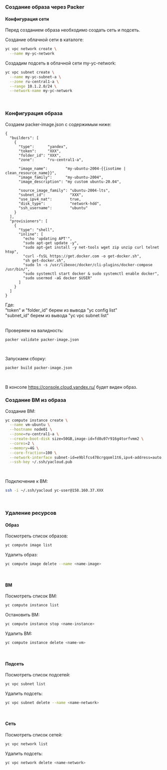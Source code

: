### Создание образа через Packer
#### Конфигурация сети
Перед созданием образа необходимо создать сеть и подсеть.

Создание облачной сети в каталоге:
```bash
yc vpc network create \
  --name my-yc-network
```

Создадим подсеть в облачной сети my-yc-network:
```bash
yc vpc subnet create \
  --name my-yc-subnet-a \
  --zone ru-central1-a \
  --range 10.1.2.0/24 \
  --network-name my-yc-network
```
<br>

### Конфигурация образа
Создаем packer-image.json с содержимым ниже:
```
{
  "builders": [
    {
      "type":      "yandex",
      "token":     "XXX",
      "folder_id": "XXX",
      "zone":      "ru-central1-a",

      "image_name":        "my-ubuntu-2004-{{isotime | clean_resource_name}}",
      "image_family":      "my-ubuntu-2004",
      "image_description": "my custom ubuntu-20.04",

      "source_image_family": "ubuntu-2004-lts",
      "subnet_id":           "XXX",
      "use_ipv4_nat":        true,
      "disk_type":           "network-hdd",
      "ssh_username":        "ubuntu"
    }
  ],
  "provisioners": [
    {
      "type": "shell",
      "inline": [
        "echo 'updating APT'",
        "sudo apt-get update -y",
        "sudo apt-get install -y net-tools wget zip unzip curl telnet htop",
        "curl -fsSL https://get.docker.com -o get-docker.sh",
        "sh get-docker.sh",
        "sudo ln -s /usr/libexec/docker/cli-plugins/docker-compose /usr/bin/",
        "sudo systemctl start docker & sudo systemctl enable docker",
        "sudo usermod -aG docker $USER"
      ]
    }
  ]
}
```
Где:<br>
"token" и "folder_id" берем из вывода "yc config list"<br>
"subnet_id" берем из вывода "yc vpc subnet list"<br>
<br>

Проверяем на валидность:
```bash
packer validate packer-image.json
```
<br>

Запускаем сборку:
```bash
packer build packer-image.json
```
<br>

В консоле https://console.cloud.yandex.ru/ будет виден образ.
<br>

### Создание ВМ из образа
Создание ВМ:
```bash
yc compute instance create \
  --name vm-ubuntu \
  --hostname node01 \
  --zone=ru-central1-a \
  --create-boot-disk size=50GB,image-id=fd8u97r916g4torfvmm2 \
  --cores=2 \
  --memory=4G \
  --core-fraction=100 \
  --network-interface subnet-id=e9blfcs478crgqoml1t6,ipv4-address=auto,nat-ip-version=ipv4 \
  --ssh-key ~/.ssh/yacloud.pub
```
<br>

Подключение к ВМ:
```bash
ssh -i ~/.ssh/yacloud yc-user@158.160.37.ХХХ
```
<br>

### Удаление ресурсов
#### Образ
Посмотреть список образов:
```bash
yc compute image list
```

Удалить образ:
```bash
yc compute image delete --name <name-image>
```
<br>

#### ВМ
Посмотреть список ВМ:
```bash
yc compute instance list
```

Остановить ВМ:
```bash
yc compute instance stop <name-instance>
```

Удалить ВМ:
```bash
yc compute instance delete <name-vm>
```
<br>

#### Подсеть
Посмотреть список подсетей:
```bash
yc vpc subnet list
```

Удалить подсеть:
```bash
yc vpc subnet delete --name <name-network>
```
<br>

#### Сеть
Посмотреть список сетей:
```bash
yc vpc network list
```

Удалить подсеть:
```bash
yc vpc network delete <name-network>
```



